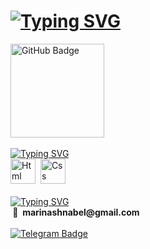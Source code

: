 # <a href="https://git.io/typing-svg"><img src="https://readme-typing-svg.demolab.com?font=Fira+Code&duration=2000&pause=500&color=000000&width=435&lines=Hey+%F0%9F%AA%84+This+page+is+about+organist;C%C3%A9sar+Franck+%F0%9F%8E%B9" alt="Typing SVG" /></a>
<a href="https://ssshnabel.github.io/Cesar-Franck/">
  <img src="https://img.shields.io/badge/See the result-ff69b4" width="150" alt="GitHub Badge"/>
</a>
<br>
<br>
<a href="https://git.io/typing-svg"><img src="https://readme-typing-svg.demolab.com?font=Fira+Code&pause=20&color=000000&width=435&lines=Languages+and+tools" alt="Typing SVG" /></a>
<div>
  <img src="https://cdn.jsdelivr.net/gh/devicons/devicon/icons/html5/html5-original-wordmark.svg" alt="Html" width="40" height="40"/>&nbsp;
  <img src="https://cdn.jsdelivr.net/gh/devicons/devicon/icons/css3/css3-original-wordmark.svg" alt="Css" width="40" height="40"/>&nbsp;
</div>
<br>
  <a href="https://git.io/typing-svg"><img src="https://readme-typing-svg.demolab.com?font=Fira+Code&pause=50&color=000000&width=435&lines=Contact+me" alt="Typing SVG" /></a>
<br> 
   <b>&nbsp;💬&nbsp; marinashnabel@gmail.com</b>
<br>
<br>
<a href="https://t.me/shnabelll">
  <img src="https://img.shields.io/badge/Telegram-informational?logo=telegram&logoColor=white&style=for-the-badge" alt="Telegram Badge"/>
</a>
